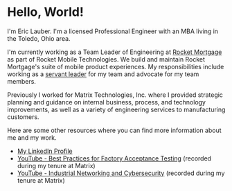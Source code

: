 # Hello, World!

I'm Eric Lauber. I'm a licensed Professional Engineer with an MBA living in the Toledo, Ohio area. 

I'm currently working as a Team Leader of Engineering at [Rocket Mortgage](https://www.rocketmortgage.com/) as part of Rocket Mobile Technologies. We build and maintain Rocket Mortgage's suite of mobile product experiences. My responsibilities include working as a [servant leader](https://www.scaledagileframework.com/scrum-master/) for my team and advocate for my team members. 

Previously I worked for Matrix Technologies, Inc. where I provided strategic planning and guidance on internal business, process, and technology improvements, as well as a variety of engineering services to manufacturing customers.

Here are some other resources where you can find more information about me and my work.
- [My LinkedIn Profile](https://www.linkedin.com/in/eric-lauber/)
- [YouTube - Best Practices for Factory Acceptance Testing](https://www.youtube.com/watch?v=b4aFsiOLbno) (recorded during my tenure at Matrix)
- [YouTube - Industrial Networking and Cybersecurity](https://www.youtube.com/watch?v=FZtPfDcfDA4) (recorded during my tenure at Matrix)
